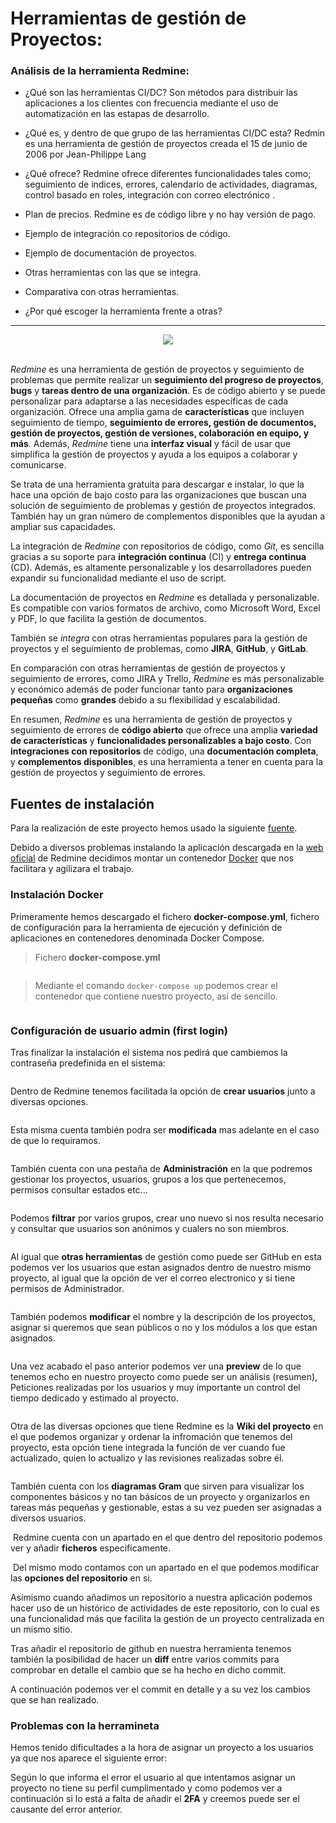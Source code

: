 # Herramientas de gestión de Proyectos:


### Análisis de la herramienta **Redmine**:
- ¿Qué son las herramientas CI/DC?
    Son métodos para distribuir las aplicaciones a los clientes con frecuencia mediante el uso de automatización en las estapas de desarrollo.

- ¿Qué es, y dentro de que grupo de las herramientas CI/DC esta?
    Redmin es una herramienta de gestión de proyectos creada el 15 de junio de 2006 por Jean-Philippe Lang

- ¿Qué ofrece?
    Redmine ofrece diferentes funcionalidades tales como; seguimiento de indices, errores, calendario de actividades, diagramas, control basado en roles, integración con correo electrónico .
    
- Plan de precios.
    Redmine es de código libre y no hay versión de pago.

- Ejemplo de integración co repositorios de código.
- Ejemplo de documentación de proyectos.
- Otras herramientas con las que se integra.
- Comparativa con otras herramientas.
- ¿Por qué escoger la herramienta frente a otras?

---

<div style="text-align:center"><img src="/img/logo.png" /></div>
<br>

*Redmine* es una herramienta de gestión de proyectos y seguimiento de problemas que permite realizar un **seguimiento del progreso de proyectos**, **bugs** y **tareas dentro de una organización**. Es de código abierto y se puede personalizar para adaptarse a las necesidades específicas de cada organización. Ofrece una amplia gama de **características** que incluyen seguimiento de tiempo, **seguimiento de errores, gestión de documentos, gestión de proyectos, gestión de versiones, colaboración en equipo, y más**. Además, *Redmine* tiene una **interfaz visual** y fácil de usar que simplifica la gestión de proyectos y ayuda a los equipos a colaborar y comunicarse. 

Se trata de una herramienta gratuita para descargar e instalar, lo que la hace una opción de bajo costo para las organizaciones que buscan una solución de seguimiento de problemas y gestión de proyectos integrados. También hay un gran número de complementos disponibles que la ayudan a ampliar sus capacidades.

La integración de *Redmine* con repositorios de código, como *Git*, es sencilla gracias a su soporte para **integración continua** (CI) y **entrega continua** (CD). Además, es altamente personalizable y los desarrolladores pueden expandir su funcionalidad mediante el uso de script. 

La documentación de proyectos en *Redmine* es detallada y personalizable. Es compatible con varios formatos de archivo, como Microsoft Word, Excel y PDF, lo que facilita la gestión de documentos. 

También se *integra* con otras herramientas populares para la gestión de proyectos y el seguimiento de problemas, como **JIRA**, **GitHub**, y **GitLab**. 

En comparación con otras herramientas de gestión de proyectos y seguimiento de errores, como JIRA y Trello, *Redmine* es más personalizable y económico además de poder funcionar tanto para **organizaciones pequeñas** como **grandes** debido a su flexibilidad y escalabilidad.

En resumen, *Redmine* es una herramienta de gestión de proyectos y seguimiento de errores de **código abierto** que ofrece una amplia **variedad de características** y **funcionalidades personalizables a bajo costo**. Con **integraciones con repositorios** de código, una **documentación completa**, y **complementos disponibles**, es una herramienta a tener en cuenta para la gestión de proyectos y seguimiento de errores.


## Fuentes de instalación

Para la realización de este proyecto hemos usado la siguiente [fuente](https://github.com/sameersbn/docker-redmine).


Debido a diversos problemas instalando la aplicación descargada en la [web oficial](https://www.redmine.org/) de Redmine decidimos montar un contenedor [Docker](https://www.docker.com/) que nos facilitara y agilizara el trabajo.


### Instalación Docker
Primeramente hemos descargado el fichero **docker-compose.yml**, fichero de configuración para la herramienta de ejecución y definición de aplicaciones en contenedores denominada Docker Compose.

> Fichero **docker-compose.yml**

![<Imagen1>](/img/1-dockerfile.png)


> Mediante el comando `docker-compose up` podemos crear el contenedor que contiene nuestro proyecto, así de sencillo.

![<Imagen4>](img/4-compose-up.png)

### Configuración de usuario admin (first login)
Tras finalizar la instalación el sistema nos pedirá que cambiemos la contraseña predefinida en el sistema:

![<Imagen7>](img/7-create-user.png)
  
Dentro de Redmine tenemos facilitada la opción de **crear usuarios** junto a diversas opciones.

![<Imagen5>](img/5-admin-interface.png)
  
Esta misma cuenta también podra ser **modificada** mas adelante en el caso de que lo requiramos.

![<Imagen6>](img/6-admin-pannel.png)
  
También cuenta con una pestaña de **Administración** en la que podremos gestionar los proyectos, usuarios, grupos a los que pertenecemos, permisos consultar estados etc...

![<Imagen9>](img/9-groups.png)
  
Podemos **filtrar** por varios grupos, crear uno nuevo si nos resulta necesario y consultar que usuarios son anónimos y cualers no son miembros.

![<Imagen8>](img/8-users-list.png)
  
Al igual que **otras herramientas** de gestión como puede ser GitHub en esta podemos ver los usuarios que estan asignados dentro de nuestro mismo proyecto, al igual que la opción de ver el correo electronico y si tiene permisos de Administrador.

![<Imagen10>](img/10-new-project.png)
  
También podemos **modificar** el nombre y la descripción de los proyectos, asignar si queremos que sean públicos o no y los módulos a los que estan asignados.

![<Imagen11>](img/11-project-view.png)
  
Una vez acabado el paso anterior podemos ver una **preview** de lo que tenemos echo en nuestro proyecto como puede ser un análisis (resumen), Peticiones realizadas por los usuarios y muy importante un control del tiempo dedicado y estimado al proyecto.

![<Imagen12>](img/12-wiki.png)
  
Otra de las diversas opciones que tiene Redmine es la **Wiki del proyecto** en el que podemos organizar y ordenar la infromación que tenemos del proyecto, esta opción tiene integrada la función de ver cuando fue actualizado, quien lo actualizo y las revisiones realizadas sobre él.

![<Imagen13>](img/13-Gantt-diagram.png)
  
También cuenta con los **diagramas Gram** que sirven para visualizar los componentes básicos y no tan básicos de un proyecto y organizarlos en tareas más pequeñas y gestionable, estas a su vez pueden ser asignadas a diversos usuarios.

![<Imagen14>](img/14-files.png)
Redmine cuenta con un apartado en el que dentro del repositorio podemos ver y añadir **ficheros** especificamente.

![<Imagen16>](img/16-add-repo.png)
Del mismo modo contamos con un apartado en el que podemos modificar las **opciones del repositorio** en si.

Asímismo cuando añadimos un repositorio a nuestra aplicación podemos hacer uso de un histórico de actividades de este repositorio, con lo cual es una funcionalidad más que facilita la gestión de un proyecto centralizada en un mismo sitio.
![<Imagen17>](img/17-actividad.png)

Tras añadir el repositorio de github en nuestra herramienta tenemos también la posibilidad de hacer un **diff** entre varios commits para comprobar en detalle el cambio que se ha hecho en dicho commit.
![<Imagen18>](img/18-repositorio.png)

A continuación podemos ver el commit en detalle y a su vez los cambios que se han realizado.
![<Imagen19>](img/19-diff-repo.png)


### Problemas con la herramineta
Hemos tenido dificultades a la hora de asignar un proyecto a los usuarios ya que nos aparece el siguiente error:
![<Imagen20>](img/20-add-project-fail.png)

Según lo que informa el error el usuario al que intentamos asignar un proyecto no tiene su perfil cumplimentado y como podemos ver a continuación si lo está a falta de añadir el **2FA** y creemos puede ser el causante del error anterior.
![<Imagen21>](img/21-user-profile.png)
